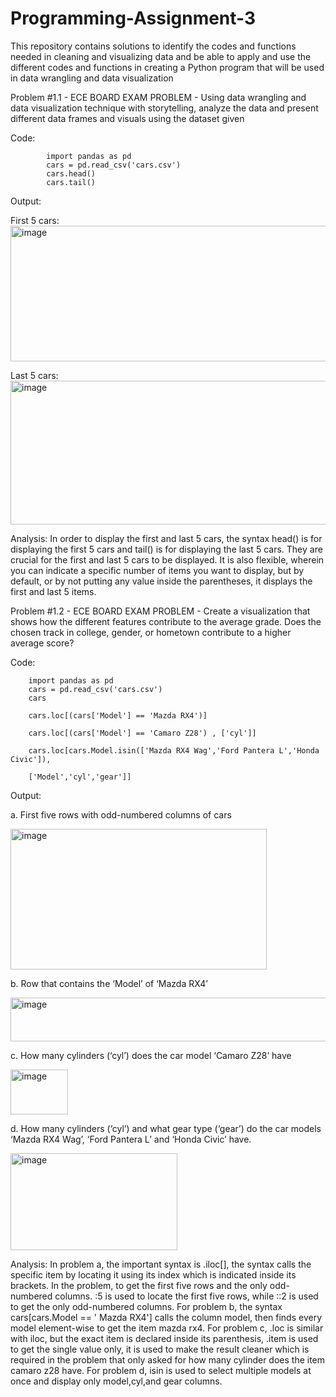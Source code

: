 # Programming-Assignment-3

This repository contains solutions to identify the codes and functions needed in cleaning and visualizing data and be able to apply and use the different codes and functions in creating a Python program that will be used in data wrangling and data visualization












Problem #1.1 - ECE BOARD EXAM PROBLEM - Using data wrangling and data visualization technique with storytelling, analyze the data and present different data frames and visuals using the dataset given

Code:

            import pandas as pd
            cars = pd.read_csv('cars.csv')
            cars.head()
            cars.tail()


Output:

First 5 cars:  
            <img width="696" height="217" alt="image" src="https://github.com/user-attachments/assets/4b11c45b-dda0-4931-84ff-177ad8932bf9" />  
            

Last 5 cars:  
            <img width="669" height="230" alt="image" src="https://github.com/user-attachments/assets/1318cbc8-11ce-4261-9cde-181415dcdda0" />



Analysis:
            In order to display the first and last 5 cars, the syntax head() is for displaying the first 5 cars and tail() is for displaying the last 5 cars. They are crucial for the first and last 5 cars to be displayed. It is also flexible, wherein you can indicate a specific number of items you want to display, but by default, or by not putting any value inside the parentheses, it displays the first and last 5 items.










Problem #1.2 - ECE BOARD EXAM PROBLEM - Create a visualization that shows how the different features contribute to the average grade. Does the chosen track in college, gender, or hometown contribute to a higher average score?

Code:

        import pandas as pd
        cars = pd.read_csv('cars.csv')
        cars

        cars.loc[(cars['Model'] == 'Mazda RX4')]

        cars.loc[(cars['Model'] == 'Camaro Z28') , ['cyl']]

        cars.loc[cars.Model.isin(['Mazda RX4 Wag','Ford Pantera L','Honda Civic']),                      
        
        ['Model','cyl','gear']]


Output:

a. First five rows with odd-numbered columns of cars

<img width="410" height="225" alt="image" src="https://github.com/user-attachments/assets/9817cbae-e904-40f6-91a3-9580dc04a558" />

b. Row that contains the ‘Model’ of ‘Mazda RX4’

<img width="635" height="70" alt="image" src="https://github.com/user-attachments/assets/ed6afa04-c8ef-4c7d-bb03-6f670c933847" />

c. How many cylinders (‘cyl’) does the car model ‘Camaro Z28’ have

<img width="92" height="72" alt="image" src="https://github.com/user-attachments/assets/91b7500b-2a1f-4d77-80fb-af1cbab0e218" />

d. How many cylinders (‘cyl’) and what gear type (‘gear’) do the car models ‘Mazda RX4 Wag’, ‘Ford Pantera L’ and ‘Honda Civic’ have.

<img width="267" height="155" alt="image" src="https://github.com/user-attachments/assets/70c1fa7c-15cc-4672-8c48-a4765bf3a35b" />


Analysis: In problem a, the important syntax is .iloc[], the syntax calls the specific item by locating it using its index which is indicated inside its brackets. In the problem, to get the first five rows and the only odd-numbered columns. :5 is used to locate the first five rows, while ::2 is used to get the only odd-numbered columns. For problem b, the syntax cars[cars.Model == ' Mazda RX4'] calls the column model, then finds every model element-wise to get the item mazda rx4. For problem c, .loc is similar with iloc, but the exact item is declared inside its parenthesis, .item is used to get the single value only, it is used to make the result cleaner which is required in the problem that only asked for how many cylinder does the item camaro z28 have. For problem d, isin is used to select multiple models at once and display only model,cyl,and gear columns. 

